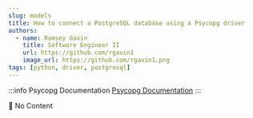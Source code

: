 ```yaml
---
slug: models
title: How to connect a PostgreSQL database using a Psycopg driver
authors:
  - name: Ramsey Gavin
    title: Software Engineer II
    url: https://github.com/rgavin1
    image_url: https://github.com/rgavin1.png
tags: [python, driver, postgresql]
---
```


:::info Psycopg Documentation
[Psycopg Documentation](https://www.psycopg.org/docs/)
:::

🚧 No Content